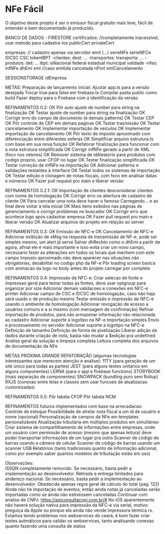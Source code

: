 # NFe Fácil

O objetivo deste projeto é ser o emissor fiscal gratuito mais leve, fácil de entender e bem documentado já produzido.



BANCO DE DADOS - FIRESTORE
certificados: //completamente inacessivel, usar metodo para cadastra-los
publicCert
privateCert

empresas: // cadastro apenas via servidor
emit (...)
serieNFe
serieNFCe
IDCSC
CSC
tokenIBPT
-clientes:
  dest: ...
-transportes:
  transporta: ...
-produtos:
  det: ...
  ibpt:
    isNacional
    federal
    estadual
    municipal
    validade
-nfes:
  infNFe
  dhEmi
  xml
  //caso emitida
  cancelada
  nProt
  xmlCancelamento

SESSIONSTORAGE
idEmpresa

METAS:
Preparação de lançamento inicial:
  Ajustar app.ts para a versão desejada
  Trocar true para false em firebase.ts
  Compilar pasta public como build
  Fazer deploy para o Firebase com a identificação da versão

REFINAMENTOS 0.2:
OK  Pôr auto ajuste de number para string na finalização
OK  Testar ajuste de number para string na finalização
OK  Corrigir erro do campo de documento (e demais patterns)
OK  Testar CEP
OK  Pôr controle de CEP em demais paginas
OK  Testar trasmissão
OK  Testar cancelamento
OK  Implementar importação de veículos
OK  Implementar importação de cancelamento
OK  Pôr texto de imposto aproximado com diferenciação entre diferentes esferas
OK  Simplificar arquivo estrutura.ts com base em sua nova função
OK  Refatorar finalização para funcionar com a nota estrutura simplificada
OK  Corrigir infNFe gerado a partir de XML (foco nos vetores)
OK  Remover sistema de idAleatorio para produtos com codigo proprio, usar CFOP no lugar
OK  Testar finalização simplificada
OK  Testar correção de infNFe na importação
OK  Adicionar patterns e validações restantes à interface
OK  Testar todos os sistemas de importação
OK  Testar edição e clonagem de notas fiscais, com foco em analisar datas e números
OK  Fazer pull request pro main e liberar versão

REFINAMENTOS 0.2.1:
OK  Importação de clientes desconsiderar clientes com nome de homologação
OK  Corrigir erro na abertura de cadastro de cliente
OK  Para cancelar uma nota deve haver o famoso Carregando... e ao final deve voltar à tela inicial
OK  Mais itens exibidos nas páginas de gerenciamento e corrigir problemas no buscador
OK  Corrigir erro que acontece logo após cadastrar empresa
OK  Fazer pull request pro main e liberar versão
OK  Atualizar arquivos do projeto em relação ao server

REFINAMENTOS 0.3:
OK  Emissão de NFC-e
OK  Cancelamento de NFC-e
    Adicionar exibição de xMsg na resposta de transmissão de NF-e, pode ser simples mesmo, um alert já serve
    Salvar dhRecbto como o dhEmi a partir de agora, afinal ele é mais importante e isso evita criar um novo campo, necessario fazer as alterações em todos os locais que mechem com este campo
    Imposto aproximado não deve aparecer nas situações não obrigatorias, desabilitar no codigo php da NF-e
    Pôr loading screen basica com animacao da logo no body antes do projeto carregar por completo

REFINAMENTOS 0.4:
    Impressão de NFC-e:
      Criar selecao de fonte e impressao geral para testar todas as fontes, deve usar optgroup para organizar por size
      Adicionar demais validacoes e conexões em NFC-e printer
    Adicionar campo de CSC e IDCSC de homologação, caso não haja será usado o de produção mesmo
    Testar emissão e impressão de NFC-e usando o ambiente de homologação
    Adicionar revogação de acesso a usuários comuns e a si mesmo (com mensagem de confirmação)
    Refinar importação de produtos, para não armazenar informação não relacionada ao cadastro
    Adicionar suporte a logotipo na NF-e
      Importação simples
      Envio e processamento no servidor
    Adicionar suporte a logotipo na NFC-e
      Definição de tamanho
      Definição de forma de pixelização
    Liberar adição de dados durante criação de nota, basta não mudar a $edição pra undefined
    Analise geral da solução e limpeza completa
    Leitura completa dos arquivos de documentação da NFe

METAS PRÓXIMA GRANDE REFATORAÇÃO (algumas tecnologias interessantes que merecem atenção e análise):
    11TY (para geração de um site único para todas as partes)
    JEST (para alguns testes unitários em alguns componentes)
    LERNA (para o app e firebase functions)
    STORYBOOK (mais separação de componentes)
    SNOWPACK (bundling puro sem Rollup)
    RXJS (conexao entre telas e classes sem usar funcoes de atualizacao customizadas)

REFINAMENTOS 0.5:
    Pôr tabela CFOP
    Pôr tabela NCM

REFINAMENTOS futuros implementados com base na arrecadacao:
    Controle de estoque
    Possibilidade de atrelar nota fiscal a um id de usuário e nome (opcional)
    Personalização de campos da NFe em templates personalizáveis
    Atualização tributária em múltiplos produtos em simultâneo
    Criar sistema de compartilhamento de informações entre empresas, onde um usuário com permissão de acesso (mesmo que apenas leitura) deve poder transportar informações de um lugar pra outro
    Scanner de código de barras usando a câmera de celular
    Scanner de código de barras usando um scanner USB
    Relatórios (tanto tradicionais quanto de informação adicional, como por exemplo saber quantos modelos de tributação estão em uso)

Observações:  
ISSQN completamente removido. Se necessário, basta pedir a implementação ao desenvolvedor.
Retirada e entrega limitados para endereço nacional. Se necessário, basta pedir a implementação ao desenvolvedor.
Obedecida apenas regra geral de cálculo do total (pag. 122)
Ainda não há importação de eventos, então ainda notas já canceladas serão importadas como se ainda não estivessem canceladas
Continuar com analise de CNPJ: https://apiconsultacnpj.com.br/#
No iOS aparentemente não haverá solução nativa para impressão da NFC-e via serial, motivo: preguiça da Apple ou porque ela ainda não vende impressora térmica rs.
Estamos tendo problemas nos webservices do ceará, é bom fazer criar testes autmáticos para validar os webservices, tanto analisando conexao quanto fazendo uma consulta de status